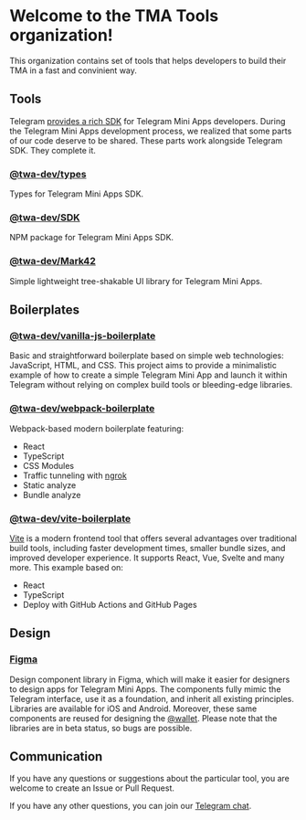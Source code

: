 # Welcome to the TMA Tools organization!
This organization contains set of tools that helps developers to build their TMA in a fast and convinient way. 

## Tools
Telegram [provides a rich SDK](https://core.telegram.org/bots/webapps) for Telegram Mini Apps developers.
During the Telegram Mini Apps development process, we realized that some parts of our code deserve to be shared.
These parts work alongside Telegram SDK. They complete it.

### [@twa-dev/types](https://github.com/twa-dev/types)
Types for Telegram Mini Apps SDK.

### [@twa-dev/SDK](https://github.com/twa-dev/SDK)
NPM package for Telegram Mini Apps SDK.

### [@twa-dev/Mark42](https://github.com/twa-dev/Mark42)
Simple lightweight tree-shakable UI library for Telegram Mini Apps.

## Boilerplates

### [@twa-dev/vanilla-js-boilerplate](https://github.com/twa-dev/vanilla-js-boilerplate)
Basic and straightforward boilerplate based on simple web technologies: JavaScript, HTML, and CSS. This project aims to provide a minimalistic example of how to create a simple Telegram Mini App and launch it within Telegram without relying on complex build tools or bleeding-edge libraries.

### [@twa-dev/webpack-boilerplate](https://github.com/twa-dev/webpack-boilerplate)
Webpack-based modern boilerplate featuring:
- React
- TypeScript
- CSS Modules
- Traffic tunneling with [ngrok](https://ngrok.com/)
- Static analyze
- Bundle analyze

### [@twa-dev/vite-boilerplate](https://github.com/twa-dev/vite-boilerplate)
[Vite](https://vitejs.dev/) is a modern frontend tool that offers several advantages over traditional build tools, including faster development times, smaller bundle sizes, and improved developer experience. It supports React, Vue, Svelte and many more. This example based on:
- React
- TypeScript
- Deploy with GitHub Actions and GitHub Pages
## Design
### [Figma](https://www.figma.com/@firststagelabs)
Design component library in Figma, which will make it easier for designers to design apps for Telegram Mini Apps. The components fully mimic the Telegram interface, use it as a foundation, and inherit all existing principles. Libraries are available for iOS and Android. Moreover, these same components are reused for designing the [@wallet](https://walletbot.org/). Please note that the libraries are in beta status, so bugs are possible.

## Communication
If you have any questions or suggestions about the particular tool, you are welcome to create an Issue or Pull
Request.

If you have any other questions, you can join our [Telegram chat](https://t.me/+1mQMqTopB1FkNjIy).
